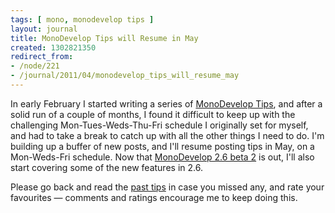 ```yaml
---
tags: [ mono, monodevelop tips ]
layout: journal
title: MonoDevelop Tips will Resume in May
created: 1302821350
redirect_from:
- /node/221
- /journal/2011/04/monodevelop_tips_will_resume_may
---
```

In early February I started writing a series of [MonoDevelop
Tips](/tags/monodevelop_tips), and after a solid run of a couple of months, I
found it difficult to keep up with the challenging Mon-Tues-Weds-Thu-Fri
schedule I originally set for myself, and had to take a break to catch up with
all the other things I need to do. I'm building up a buffer of new posts, and
I'll resume posting tips in May, on a Mon-Weds-Fri schedule. Now that
[MonoDevelop 2.6 beta
2](http://monodevelop.com/Download/Release_Notes/Release_Notes_for_MonoDevelop_2.6_Beta_2)
is out, I'll also start covering some of the new features in 2.6.

Please go back and read the [past tips](/tags/monodevelop_tips) in case you
missed any, and rate your favourites &mdash; comments and ratings encourage me
to keep doing this.
